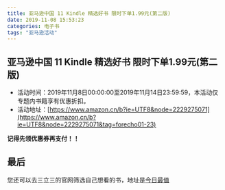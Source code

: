 ```yaml
---
title: 亚马逊中国 11 Kindle 精选好书 限时下单1.99元(第二版)
date: 2019-11-08 15:53:23
categories: 电子书
tags: "亚马逊活动"
---
```


## 亚马逊中国 11 Kindle 精选好书 限时下单1.99元(第二版)

- 活动时间：2019年11月8日00:00:00至2019年11月14日23:59:59，本活动仅专题内书籍享有优惠折扣。
- 活动地址：[https://www.amazon.cn/b?ie=UTF8&node=2229275071](https://www.amazon.cn/b?ie=UTF8&node=2229275071&tag=forecho01-23)

**记得先领优惠券再支付！！**

## 最后

您还可以去三立三的官网筛选自己想看的书，地址是[今日最值](https://3li3.com/book/day?date=)
